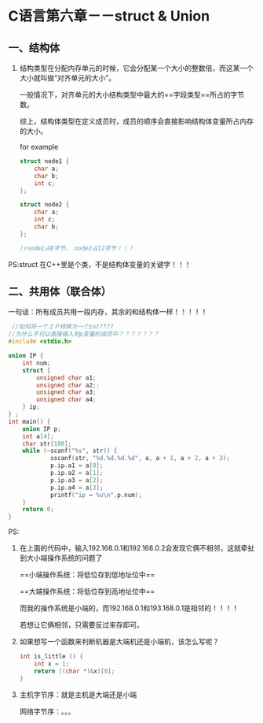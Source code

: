 # C语言第六章－－struct & Union

## 一、结构体

1. 结构类型在分配内存单元的时候，它会分配某一个大小的整数倍，而这某一个大小就叫做“对齐单元的大小”。

   一般情况下，对齐单元的大小结构类型中最大的==字段类型==所占的字节数。

   综上，结构体类型在定义成员时，成员的顺序会直接影响结构体变量所占内存的大小。

   for example

   ```c++
   struct node1 {
       char a;
       char b;
       int c;
   };
   
   struct node2 {
       char a;
       int c;
       char b;
   };
   
   //node1占8字节，　node2占12字节！！！
   ```


PS:struct 在C++里是个类，不是结构体变量的关键字！！！

## 二、共用体（联合体）

一句话：所有成员共用一段内存，其余的和结构体一样！！！！！

```c
 //如何将一个ＩＰ转换为一个int????
//为什么不可以直接输入到p变量的成员中？？？？？？？
#include <stdio.h>

union IP {
    int num;
    struct {
        unsigned char a1;
        unsigned char a2;:
        unsigned char a3;
        unsigned char a4;
    } ip;
} ;
int main() {
    union IP p; 
    int a[4];
    char str[100];
    while (~scanf("%s", str)) {
     		sscanf(str, "%d.%d.%d.%d", a, a + 1, a + 2, a + 3);   
        	p.ip.a1 = a[0];
        	p.ip.a2 = a[1];
        	p.ip.a3 = a[2];
        	p.ip.a4 = a[3];
        	printf("ip = %u\n",p.num);
    }
    return 0;
}
```

PS:

1. 在上面的代码中，输入192.168.0.1和192.168.0.2会发现它俩不相邻，这就牵扯到大小端操作系统的问题了

   ==小端操作系统：将低位存到低地址位中==

   ==大端操作系统：将低位存到高地址位中==

   而我的操作系统是小端的，而192.168.0.1和193.168.0.1是相邻的！！！！

   若想让它俩相邻，只需要反过来存即可。

2. 如果想写一个函数来判断机器是大端机还是小端机，该怎么写呢？

   ```C
   int is_little () {
       int x = 1;
       return ((char *)&x)[0];
   }
   ```

3. 主机字节序：就是主机是大端还是小端

   网络字节序：。。。